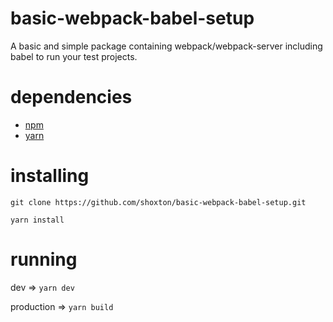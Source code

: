 # basic-webpack-babel-setup
A basic and simple package containing webpack/webpack-server including babel to run your test projects.
# dependencies
- [npm](https://nodejs.org/en/download/current/)
- [yarn](https://yarnpkg.com/lang/en/docs/install/)
# installing
`git clone https://github.com/shoxton/basic-webpack-babel-setup.git`

`yarn install`
# running
dev => `yarn dev`

production => `yarn build`
